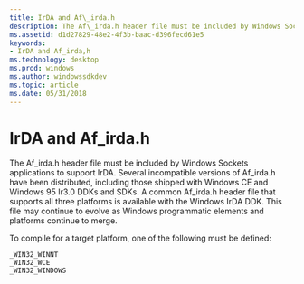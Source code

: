```yaml
---
title: IrDA and Af\_irda.h
description: The Af\_irda.h header file must be included by Windows Sockets applications to support IrDA.
ms.assetid: d1d27829-48e2-4f3b-baac-d396fecd61e5
keywords:
- IrDA and Af_irda,h
ms.technology: desktop
ms.prod: windows
ms.author: windowssdkdev
ms.topic: article
ms.date: 05/31/2018
---
```


# IrDA and Af\_irda.h

The Af\_irda.h header file must be included by Windows Sockets applications to support IrDA. Several incompatible versions of Af\_irda.h have been distributed, including those shipped with Windows CE and Windows 95 Ir3.0 DDKs and SDKs. A common Af\_irda.h header file that supports all three platforms is available with the Windows IrDA DDK. This file may continue to evolve as Windows programmatic elements and platforms continue to merge.

To compile for a target platform, one of the following must be defined:

``` syntax
_WIN32_WINNT
_WIN32_WCE
_WIN32_WINDOWS
```

 

 





